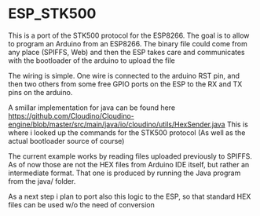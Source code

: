 # ESP_STK500

This is a port of the STK500 protocol for the ESP8266. The goal is to allow to program an Arduino from an ESP8266. The binary file could come from any place (SPIFFS, Web) and then the ESP takes care and communicates with the bootloader of the arduino to upload the file

The wiring is simple. One wire is connected to the arduino RST pin, and then two others from some free GPIO ports on the ESP to the RX and TX pins on the arduino.

A smillar implementation for java can be found here
https://github.com/Cloudino/Cloudino-engine/blob/master/src/main/java/io/cloudino/utils/HexSender.java
This is where i looked up the commands for the STK500 protocol (As well as the actual bootloader source of course)

The current example works by reading files uploaded previously to SPIFFS.
As of now those are not the HEX files from Arduino IDE itself, but rather an intermediate format.
That one is produced by running the Java program from the java/ folder.

As a next step i plan to port also this logic to the ESP, so that standard HEX files can be used w/o the need of conversion
